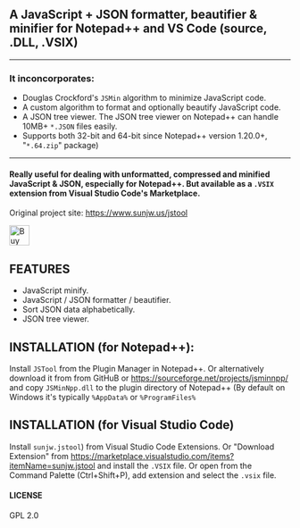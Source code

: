## A JavaScript + JSON formatter, beautifier & minifier for Notepad++ and VS Code  (source, .DLL, .VSIX)
-----------

### **It inconcorporates**:

 * Douglas Crockford's `JSMin` algorithm to minimize JavaScript code.
 * A custom algorithm to format and optionally beautify JavaScript code.
 * A JSON tree viewer. The JSON tree viewer on Notepad++ can handle 10MB+ `*.JSON` files easily.
 * Supports both 32-bit and 64-bit since Notepad++ version 1.20.0+, "`*.64.zip`" package)

-----------------------------------------------------------------

#### Really useful for dealing with unformatted, compressed and minified JavaScript & JSON, especially for Notepad++. But available as a `.VSIX` extension from Visual Studio Code's Marketplace.


Original project site: <https://www.sunjw.us/jstool>

<a href="https://ko-fi.com/Y8Y72L3FZ"><img src="https://cdn.ko-fi.com/cdn/kofi4.png?v=2" alt="Buy Me a Coffee at ko-fi.com" height="36"></a>

## FEATURES
 * JavaScript minify.
 * JavaScript / JSON formatter / beautifier.
 * Sort JSON data alphabetically.
 * JSON tree viewer.

## INSTALLATION (for Notepad++):

Install `JSTool` from the Plugin Manager in Notepad++. Or alternatively download it from from GitHuB or <https://sourceforge.net/projects/jsminnpp/> and copy `JSMinNpp.dll` to the plugin directory of Notepad++ (By default on Windows it's typically `%AppData%` or `%ProgramFiles%`

## INSTALLATION (for Visual Studio Code)
Install `sunjw.jstool`) from Visual Studio Code Extensions. Or "Download Extension" from <https://marketplace.visualstudio.com/items?itemName=sunjw.jstool> and install the `.VSIX` file. Or open from the Command Palette (Ctrl+Shift+P), add extension and select the `.vsix` file.

#### LICENSE
GPL 2.0


